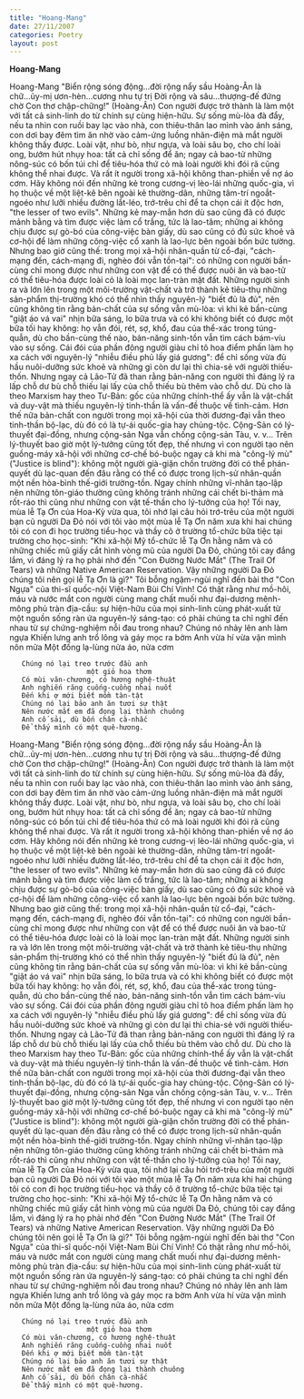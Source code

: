 ```yaml
---
title: "Hoang-Mang"
date: 27/11/2007
categories: Poetry
layout: post
---
```


**Hoang-Mang**

Hoang-Mang
      "Biển rộng sóng động...đời rộng nẩy sầu
       Hoàng-Ân là chữ...ủy-mị ươn-hèn...cương nhu tự trị
       Đời rộng và sâu...thượng-đế đứng chờ
       Con thơ chập-chững!"
                                                 (Hoàng-Ân)
      Con người được trở thành là làm một với tất cả sinh-linh do từ chính sự cùng hiện-hữu.  Sự sống mù-lòa đà đẩy, nếu ta nhìn con ruồi bay lạc vào nhà, con thiêu-thân lao mình vào ánh sáng, con dơi bay đêm tìm ăn nhờ vào cảm-ứng luồng nhãn-điện mà mắt người không thấy được.  Loài vật, như bò, như ngựa, và loài sâu bọ, cho chí loài ong, bướm hút nhụy hoa: tất cả chỉ sống để ăn; ngay cả bao-tử những nông-súc có bốn túi chỉ để tiêu-hóa thứ cỏ mà loài người khi đói rã cũng không thể nhai được.  Và rất ít người trong xã-hội không than-phiền về nợ áo cơm.  Hãy không nói đến những kẻ trong cương-vị lèo-lái những quốc-gia, vì họ thuộc về một liệt-kê bên ngoài kẻ thường-dân, những tâm-trí ngoắt-ngoéo như lưỡi nhiều đường lắt-léo, trớ-trêu chỉ để ta chọn cái ít độc hơn, "the lesser of two evils".  Những kẻ may-mắn hơn dù sao cũng đã có được mảnh bằng và tìm được việc làm cổ trắng, tức là lao-tâm; những ai không chịu được sự gò-bó của công-việc bàn giấy, dù sao cũng có đủ sức khoẻ và cơ-hội để làm những công-việc cổ xanh là lao-lực bên ngoài bốn bức tường.  Nhưng bao giờ cũng thế: trong mọi xã-hội nhân-quần từ cổ-đại, "cách-mạng đến, cách-mạng đi, nghèo đói vẫn tồn-tại": có những con người bần-cùng chỉ mong được như những con vật để có thể được nuôi ăn và bao-tử có thể tiêu-hóa được loài cỏ là loài mọc lan-tràn mặt đất.  Những người sinh ra và lớn lên trong một môi-trường vật-chất và trở thành kẻ tiêu-thụ những sản-phẩm thị-trường khó có thể nhìn thấy nguyên-lý "biết đủ là đủ", nên cũng không tin rằng bản-chất của sự sống vẫn mù-lòa: vì khi kẻ bần-cùng "giật áo vá vai" nhịn bữa sáng, lo bữa trưa và có khi không biết có được một bữa tối hay không: họ vẫn đói, rét, sợ, khổ, đau của thể-xác trong túng-quẫn, dù cho bần-cùng thế nào, bản-năng sinh-tồn vẫn tìm cách bám-víu vào sự sống.  Cái đói của phần đông người giàu chỉ tô hoa điểm phấn làm họ xa cách với nguyên-lý "nhiễu điều phủ lấy giá gương": để chỉ sống vừa đủ hầu nuôi-dưỡng sức khoẻ và những gì còn dư lại thì chia-sẻ với người thiếu-thốn.  Nhưng ngay cả Lão-Tử đã than rằng bản-năng con người thì đáng lý ra lấp chỗ dư bù chỗ thiếu lại lấy của chỗ thiếu bù thêm vào chỗ dư.  Dù cho là theo Marxism hay theo Tư-Bản: gốc của những chính-thể ấy vẫn là vật-chất và duy-vật mà thiếu nguyên-lý tinh-thần là vấn-đề thuộc về tình-cảm.  Hơn thế nữa bản-chất con người trong mọi xã-hội của thời đương-đại vẫn theo tinh-thần bộ-lạc, dù đó có là tự-ái quốc-gia hay chủng-tộc.  Cộng-Sản có lý-thuyết đại-đồng, nhưng cộng-sản Nga vẫn chống cộng-sản Tàu, v. v...  Trên lý-thuyết bao giờ một lý-tưởng cũng tốt đẹp, thế nhưng vì con người tạo nên guồng-máy xã-hội với những cơ-chế bó-buộc ngay cả khi mà "công-lý mù" ("Justice is blind"): không một người già-giặn chốn trường đời có thể phán-quyết dù lạc-quan đến đâu rằng có thể có được trong lịch-sử nhân-quần một nền hòa-bình thế-giới trường-tồn.  Ngay chính những vĩ-nhân tạo-lập nên những tôn-giáo thường cũng không tránh những cái chết bi-thảm mà rốt-ráo thì cũng như những con vật tế-thần cho lý-tưởng của họ!
      Tối nay, mùa lễ Tạ Ơn của Hoa-Kỳ vừa qua, tôi nhớ lại câu hỏi trớ-trêu của một người bạn cũ người Da Đỏ nói với tôi vào một mùa lễ Tạ Ơn năm xưa khi hai chúng tôi có con đi học trường tiểu-học và thầy cô ở trường tổ-chức bữa tiệc tại trường cho học-sinh:  "Khi xã-hội Mỹ tổ-chức lễ Tạ Ơn hằng năm và có những chiếc mũ giấy cắt hình vòng mũ của người Da Đỏ, chúng tôi cay đắng lắm, vì đáng lý ra họ phải nhớ đến "Con Đường Nước Mắt" (The Trail Of Tears) và những Native American Reservation. Vậy những người Da Đỏ chúng tôi nên gọi lễ Tạ Ơn là gì?"  Tôi bỗng ngậm-ngùi nghĩ đến bài thơ "Con Ngựa" của thi-sĩ quốc-nội Việt-Nam Bùi Chí Vinh!  Có thật rằng như mồ-hôi, máu và nước mắt con người cùng mang chất muối như đại-dương mênh-mông phủ tràn địa-cầu: sự hiện-hữu của mọi sinh-linh cùng phát-xuất từ một nguồn sống ràn ứa nguyên-lý sáng-tạo: có phải chúng ta chỉ nghĩ đến nhau từ sự chứng-nghiệm nỗi đau trong nhau?
       Chúng nó nhảy lên anh làm ngựa
       Khiến lưng anh trổ lông và
                       gáy mọc ra bờm
       Anh vừa hí vừa vặn mình nôn mửa
       Một đống lạ-lùng nửa áo, nửa cơm
 
       Chúng nó lại treo trước đầu anh
                       một giỏ hoa thơm
       Có mùi văn-chương, có hương nghệ-thuật
       Anh nghiến răng cuống-cuồng nhai nuốt
       Đến khi ợ mới biết mồm tàn-tật
       Chúng nó lại bảo anh ăn tươi sự thật
       Nên nước mắt em đã đọng lại thành chuông
       Anh cố sải, dù bốn chân cà-nhắc
       Để thấy mình có một quê-hương.

Hoang-Mang
      "Biển rộng sóng động...đời rộng nẩy sầu
       Hoàng-Ân là chữ...ủy-mị ươn-hèn...cương nhu tự trị
       Đời rộng và sâu...thượng-đế đứng chờ
       Con thơ chập-chững!"
                                                 (Hoàng-Ân)
      Con người được trở thành là làm một với tất cả sinh-linh do từ chính sự cùng hiện-hữu.  Sự sống mù-lòa đà đẩy, nếu ta nhìn con ruồi bay lạc vào nhà, con thiêu-thân lao mình vào ánh sáng, con dơi bay đêm tìm ăn nhờ vào cảm-ứng luồng nhãn-điện mà mắt người không thấy được.  Loài vật, như bò, như ngựa, và loài sâu bọ, cho chí loài ong, bướm hút nhụy hoa: tất cả chỉ sống để ăn; ngay cả bao-tử những nông-súc có bốn túi chỉ để tiêu-hóa thứ cỏ mà loài người khi đói rã cũng không thể nhai được.  Và rất ít người trong xã-hội không than-phiền về nợ áo cơm.  Hãy không nói đến những kẻ trong cương-vị lèo-lái những quốc-gia, vì họ thuộc về một liệt-kê bên ngoài kẻ thường-dân, những tâm-trí ngoắt-ngoéo như lưỡi nhiều đường lắt-léo, trớ-trêu chỉ để ta chọn cái ít độc hơn, "the lesser of two evils".  Những kẻ may-mắn hơn dù sao cũng đã có được mảnh bằng và tìm được việc làm cổ trắng, tức là lao-tâm; những ai không chịu được sự gò-bó của công-việc bàn giấy, dù sao cũng có đủ sức khoẻ và cơ-hội để làm những công-việc cổ xanh là lao-lực bên ngoài bốn bức tường.  Nhưng bao giờ cũng thế: trong mọi xã-hội nhân-quần từ cổ-đại, "cách-mạng đến, cách-mạng đi, nghèo đói vẫn tồn-tại": có những con người bần-cùng chỉ mong được như những con vật để có thể được nuôi ăn và bao-tử có thể tiêu-hóa được loài cỏ là loài mọc lan-tràn mặt đất.  Những người sinh ra và lớn lên trong một môi-trường vật-chất và trở thành kẻ tiêu-thụ những sản-phẩm thị-trường khó có thể nhìn thấy nguyên-lý "biết đủ là đủ", nên cũng không tin rằng bản-chất của sự sống vẫn mù-lòa: vì khi kẻ bần-cùng "giật áo vá vai" nhịn bữa sáng, lo bữa trưa và có khi không biết có được một bữa tối hay không: họ vẫn đói, rét, sợ, khổ, đau của thể-xác trong túng-quẫn, dù cho bần-cùng thế nào, bản-năng sinh-tồn vẫn tìm cách bám-víu vào sự sống.  Cái đói của phần đông người giàu chỉ tô hoa điểm phấn làm họ xa cách với nguyên-lý "nhiễu điều phủ lấy giá gương": để chỉ sống vừa đủ hầu nuôi-dưỡng sức khoẻ và những gì còn dư lại thì chia-sẻ với người thiếu-thốn.  Nhưng ngay cả Lão-Tử đã than rằng bản-năng con người thì đáng lý ra lấp chỗ dư bù chỗ thiếu lại lấy của chỗ thiếu bù thêm vào chỗ dư.  Dù cho là theo Marxism hay theo Tư-Bản: gốc của những chính-thể ấy vẫn là vật-chất và duy-vật mà thiếu nguyên-lý tinh-thần là vấn-đề thuộc về tình-cảm.  Hơn thế nữa bản-chất con người trong mọi xã-hội của thời đương-đại vẫn theo tinh-thần bộ-lạc, dù đó có là tự-ái quốc-gia hay chủng-tộc.  Cộng-Sản có lý-thuyết đại-đồng, nhưng cộng-sản Nga vẫn chống cộng-sản Tàu, v. v...  Trên lý-thuyết bao giờ một lý-tưởng cũng tốt đẹp, thế nhưng vì con người tạo nên guồng-máy xã-hội với những cơ-chế bó-buộc ngay cả khi mà "công-lý mù" ("Justice is blind"): không một người già-giặn chốn trường đời có thể phán-quyết dù lạc-quan đến đâu rằng có thể có được trong lịch-sử nhân-quần một nền hòa-bình thế-giới trường-tồn.  Ngay chính những vĩ-nhân tạo-lập nên những tôn-giáo thường cũng không tránh những cái chết bi-thảm mà rốt-ráo thì cũng như những con vật tế-thần cho lý-tưởng của họ!
      Tối nay, mùa lễ Tạ Ơn của Hoa-Kỳ vừa qua, tôi nhớ lại câu hỏi trớ-trêu của một người bạn cũ người Da Đỏ nói với tôi vào một mùa lễ Tạ Ơn năm xưa khi hai chúng tôi có con đi học trường tiểu-học và thầy cô ở trường tổ-chức bữa tiệc tại trường cho học-sinh:  "Khi xã-hội Mỹ tổ-chức lễ Tạ Ơn hằng năm và có những chiếc mũ giấy cắt hình vòng mũ của người Da Đỏ, chúng tôi cay đắng lắm, vì đáng lý ra họ phải nhớ đến "Con Đường Nước Mắt" (The Trail Of Tears) và những Native American Reservation. Vậy những người Da Đỏ chúng tôi nên gọi lễ Tạ Ơn là gì?"  Tôi bỗng ngậm-ngùi nghĩ đến bài thơ "Con Ngựa" của thi-sĩ quốc-nội Việt-Nam Bùi Chí Vinh!  Có thật rằng như mồ-hôi, máu và nước mắt con người cùng mang chất muối như đại-dương mênh-mông phủ tràn địa-cầu: sự hiện-hữu của mọi sinh-linh cùng phát-xuất từ một nguồn sống ràn ứa nguyên-lý sáng-tạo: có phải chúng ta chỉ nghĩ đến nhau từ sự chứng-nghiệm nỗi đau trong nhau?
       Chúng nó nhảy lên anh làm ngựa
       Khiến lưng anh trổ lông và
                       gáy mọc ra bờm
       Anh vừa hí vừa vặn mình nôn mửa
       Một đống lạ-lùng nửa áo, nửa cơm
 
       Chúng nó lại treo trước đầu anh
                       một giỏ hoa thơm
       Có mùi văn-chương, có hương nghệ-thuật
       Anh nghiến răng cuống-cuồng nhai nuốt
       Đến khi ợ mới biết mồm tàn-tật
       Chúng nó lại bảo anh ăn tươi sự thật
       Nên nước mắt em đã đọng lại thành chuông
       Anh cố sải, dù bốn chân cà-nhắc
       Để thấy mình có một quê-hương.
